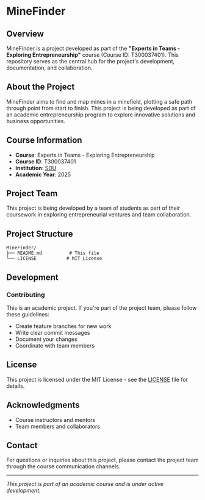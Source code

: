# MineFinder

## Overview

MineFinder is a project developed as part of the **"Experts in Teams - Exploring Entrepreneurship"** course (Course ID: T300037401). This repository serves as the central hub for the project's development, documentation, and collaboration.

## About the Project

MineFinder aims to find and map mines in a minefield, plotting a safe path through point from start to finish. This project is being developed as part of an academic entrepreneurship program to explore innovative solutions and business opportunities.

## Course Information

- **Course**: Experts in Teams - Exploring Entrepreneurship
- **Course ID**: T300037401
- **Institution**: [SDU](https://www.sdu.dk/en)
- **Academic Year**: 2025

## Project Team

This project is being developed by a team of students as part of their coursework in exploring entrepreneurial ventures and team collaboration.

## Project Structure

```
MineFinder/
├── README.md          # This file
└── LICENSE           # MIT License
```

## Development

### Contributing

This is an academic project. If you're part of the project team, please follow these guidelines:
- Create feature branches for new work
- Write clear commit messages
- Document your changes
- Coordinate with team members

## License

This project is licensed under the MIT License - see the [LICENSE](LICENSE) file for details.

## Acknowledgments

- Course instructors and mentors
- Team members and collaborators

## Contact

For questions or inquiries about this project, please contact the project team through the course communication channels.

---

*This project is part of an academic course and is under active development.*
